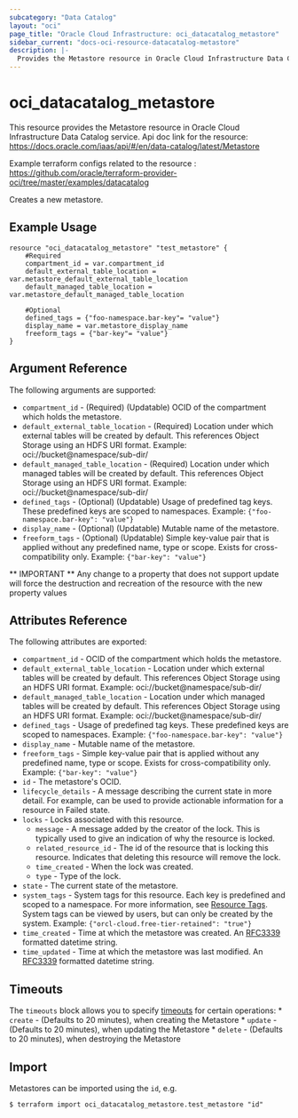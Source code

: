 ```yaml
---
subcategory: "Data Catalog"
layout: "oci"
page_title: "Oracle Cloud Infrastructure: oci_datacatalog_metastore"
sidebar_current: "docs-oci-resource-datacatalog-metastore"
description: |-
  Provides the Metastore resource in Oracle Cloud Infrastructure Data Catalog service
---
```


# oci_datacatalog_metastore
This resource provides the Metastore resource in Oracle Cloud Infrastructure Data Catalog service.
Api doc link for the resource: https://docs.oracle.com/iaas/api/#/en/data-catalog/latest/Metastore

Example terraform configs related to the resource : https://github.com/oracle/terraform-provider-oci/tree/master/examples/datacatalog

Creates a new metastore.


## Example Usage

```hcl
resource "oci_datacatalog_metastore" "test_metastore" {
	#Required
	compartment_id = var.compartment_id
	default_external_table_location = var.metastore_default_external_table_location
	default_managed_table_location = var.metastore_default_managed_table_location

	#Optional
	defined_tags = {"foo-namespace.bar-key"= "value"}
	display_name = var.metastore_display_name
	freeform_tags = {"bar-key"= "value"}
}
```

## Argument Reference

The following arguments are supported:

* `compartment_id` - (Required) (Updatable) OCID of the compartment which holds the metastore.
* `default_external_table_location` - (Required) Location under which external tables will be created by default. This references Object Storage using an HDFS URI format. Example: oci://bucket@namespace/sub-dir/ 
* `default_managed_table_location` - (Required) Location under which managed tables will be created by default. This references Object Storage using an HDFS URI format. Example: oci://bucket@namespace/sub-dir/ 
* `defined_tags` - (Optional) (Updatable) Usage of predefined tag keys. These predefined keys are scoped to namespaces. Example: `{"foo-namespace.bar-key": "value"}` 
* `display_name` - (Optional) (Updatable) Mutable name of the metastore.
* `freeform_tags` - (Optional) (Updatable) Simple key-value pair that is applied without any predefined name, type or scope. Exists for cross-compatibility only. Example: `{"bar-key": "value"}` 


** IMPORTANT **
Any change to a property that does not support update will force the destruction and recreation of the resource with the new property values

## Attributes Reference

The following attributes are exported:

* `compartment_id` - OCID of the compartment which holds the metastore.
* `default_external_table_location` - Location under which external tables will be created by default. This references Object Storage using an HDFS URI format. Example: oci://bucket@namespace/sub-dir/ 
* `default_managed_table_location` - Location under which managed tables will be created by default. This references Object Storage using an HDFS URI format. Example: oci://bucket@namespace/sub-dir/ 
* `defined_tags` - Usage of predefined tag keys. These predefined keys are scoped to namespaces. Example: `{"foo-namespace.bar-key": "value"}` 
* `display_name` - Mutable name of the metastore.
* `freeform_tags` - Simple key-value pair that is applied without any predefined name, type or scope. Exists for cross-compatibility only. Example: `{"bar-key": "value"}` 
* `id` - The metastore's OCID.
* `lifecycle_details` - A message describing the current state in more detail. For example, can be used to provide actionable information for a resource in Failed state.
* `locks` - Locks associated with this resource.
	* `message` - A message added by the creator of the lock. This is typically used to give an indication of why the resource is locked. 
	* `related_resource_id` - The id of the resource that is locking this resource. Indicates that deleting this resource will remove the lock. 
	* `time_created` - When the lock was created.
	* `type` - Type of the lock.
* `state` - The current state of the metastore.
* `system_tags` - System tags for this resource. Each key is predefined and scoped to a namespace. For more information, see [Resource Tags](https://docs.cloud.oracle.com/iaas/Content/General/Concepts/resourcetags.htm). System tags can be viewed by users, but can only be created by the system.  Example: `{"orcl-cloud.free-tier-retained": "true"}` 
* `time_created` - Time at which the metastore was created. An [RFC3339](https://tools.ietf.org/html/rfc3339) formatted datetime string.
* `time_updated` - Time at which the metastore was last modified. An [RFC3339](https://tools.ietf.org/html/rfc3339) formatted datetime string.

## Timeouts

The `timeouts` block allows you to specify [timeouts](https://registry.terraform.io/providers/oracle/oci/latest/docs/guides/changing_timeouts) for certain operations:
	* `create` - (Defaults to 20 minutes), when creating the Metastore
	* `update` - (Defaults to 20 minutes), when updating the Metastore
	* `delete` - (Defaults to 20 minutes), when destroying the Metastore


## Import

Metastores can be imported using the `id`, e.g.

```
$ terraform import oci_datacatalog_metastore.test_metastore "id"
```

